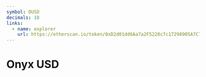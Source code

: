 ```yaml
---
symbol: OUSD
decimals: 18
links:
  - name: explorer
    url: https://etherscan.io/token/0xD2d01dd6Aa7a2F5228c7c17298905A7C7E1dfE81
---
```


# Onyx USD
